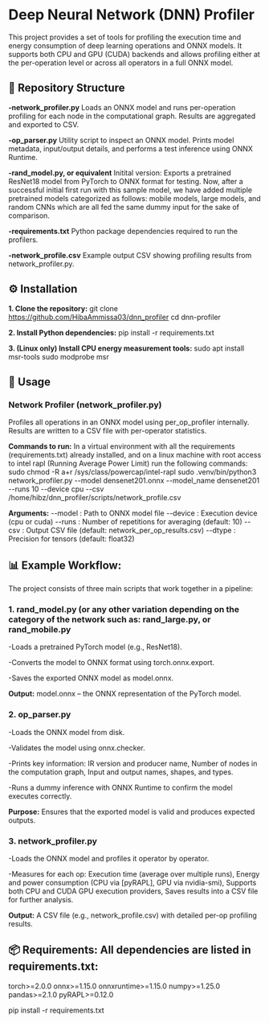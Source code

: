 # Deep Neural Network (DNN) Profiler

This project provides a set of tools for profiling the execution time and energy consumption of deep learning operations and ONNX models.
It supports both CPU and GPU (CUDA) backends and allows profiling either at the per-operation level or across all operators in a full ONNX model.

## 📂 Repository Structure

**-network_profiler.py**
Loads an ONNX model and runs per-operation profiling for each node in the computational graph.
Results are aggregated and exported to CSV.

**-op_parser.py**
Utility script to inspect an ONNX model. Prints model metadata, input/output details, and performs a test inference using ONNX Runtime.

**-rand_model.py, or equivalent**
Initital version: Exports a pretrained ResNet18 model from PyTorch to ONNX format for testing.
Now, after a successful initial first run with this sample model, we have added multiple pretrained models categorized as follows: mobile models, large models, and random CNNs which are all fed the same dummy input for the sake of comparison. 


**-requirements.txt**
Python package dependencies required to run the profilers.

**-network_profile.csv**
Example output CSV showing profiling results from network_profiler.py.


## ⚙️ Installation

**1. Clone the repository:** git clone https://github.com/HibaAmmissa03/dnn_profiler
cd dnn-profiler

**2. Install Python dependencies:**
pip install -r requirements.txt

**3. (Linux only) Install CPU energy measurement tools:**
sudo apt install msr-tools
sudo modprobe msr

## 🚀 Usage

### Network Profiler (network_profiler.py)

Profiles all operations in an ONNX model using per_op_profiler internally.
Results are written to a CSV file with per-operator statistics.

**Commands to run:**
In a virtual environment with all the requirements (requirements.txt) already installed, and on a linux machine with root access to intel rapl (Running Average Power Limit) run the following commands:
sudo chmod -R a+r /sys/class/powercap/intel-rapl
sudo .venv/bin/python3 network_profiler.py --model densenet201.onnx --model_name densenet201 --runs 10 --device cpu --csv /home/hibz/dnn_profiler/scripts/network_profile.csv

**Arguments:**
--model : Path to ONNX model file
--device : Execution device (cpu or cuda)
--runs : Number of repetitions for averaging (default: 10)
--csv : Output CSV file (default: network_per_op_results.csv)
--dtype : Precision for tensors (default: float32)

## 📊 Example Workflow:

The project consists of three main scripts that work together in a pipeline:

### 1. rand_model.py (or any other variation depending on the category of the network such as: rand_large.py, or rand_mobile.py

-Loads a pretrained PyTorch model (e.g., ResNet18).

-Converts the model to ONNX format using torch.onnx.export.

-Saves the exported ONNX model as model.onnx.

**Output:**
model.onnx – the ONNX representation of the PyTorch model.

### 2. op_parser.py 

-Loads the ONNX model from disk.

-Validates the model using onnx.checker.

-Prints key information: IR version and producer name, Number of nodes in the computation graph, Input and output names, shapes, and types.

-Runs a dummy inference with ONNX Runtime to confirm the model executes correctly.

**Purpose:** 
Ensures that the exported model is valid and produces expected outputs.

### 3. network_profiler.py 

-Loads the ONNX model and profiles it operator by operator.

-Measures for each op: Execution time (average over multiple runs), Energy and power consumption (CPU via [pyRAPL], GPU via nvidia-smi), Supports both CPU and CUDA GPU execution providers, Saves results into a CSV file for further analysis.

**Output:**
A CSV file (e.g., network_profile.csv) with detailed per-op profiling results.


## 📦 Requirements: All dependencies are listed in requirements.txt:

torch>=2.0.0
onnx>=1.15.0
onnxruntime>=1.15.0
numpy>=1.25.0
pandas>=2.1.0
pyRAPL>=0.12.0

pip install -r requirements.txt
   
